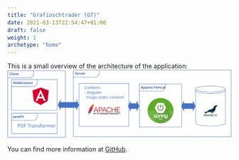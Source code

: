 ```yaml
---
title: "Grafioschtrader (GT)"
date: 2021-03-13T22:54:47+01:00
draft: false
weight: 1
archetype: "home"
---
```

This is a small overview of the architecture of the application:
![Architecture](Komponenten.svg)

You can find more information at [GitHub](//github.com/grafioschtrader/grafioschtrader).